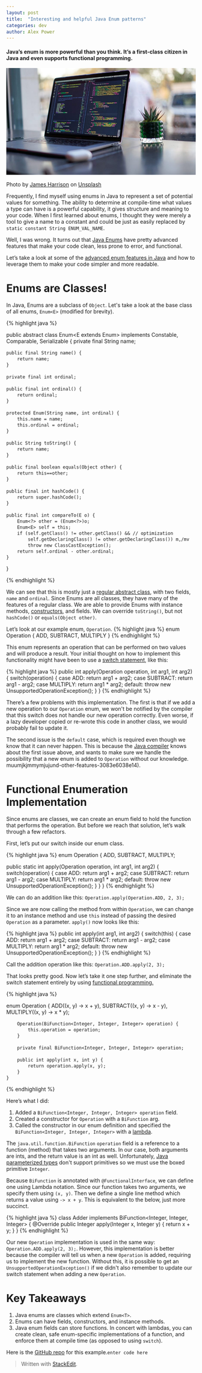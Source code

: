 ```yaml
---
layout: post
title:  "Interesting and helpful Java Enum patterns"
categories: dev
author: Alex Power
---
```

#### Java’s enum is more powerful than you think. It’s a first-class citizen in Java and even supports functional programming.

![](/assets/java%20enums.jpg)

Photo by  [James Harrison](https://unsplash.com/@jstrippa?utm_source=unsplash&utm_medium=referral&utm_content=creditCopyText)  on  [Unsplash](https://unsplash.com/@jstrippa?utm_source=unsplash&utm_medium=referral&utm_content=creditCopyText)

Frequently, I find myself using enums in Java to represent a set of potential values for something. The ability to determine at compile-time what values a type can have is a powerful  capability, it gives structure and meaning to your code. When I first learned about enums, I thought they were  merely  a tool to give a name to a constant and could be just as easily replaced by  `static constant String ENUM_VAL_NAME`.

Well, I was wrong. It turns out that  [Java Enums](https://javarevisited.blogspot.com/2011/08/enum-in-java-example-tutorial.html)  have pretty advanced features that make your code clean, less prone to error, and functional.

Let’s take a look at some of the  [advanced enum features in Java](http://www.java67.com/2018/07/java-enum-tutorial-10-things-java-devs.html)  and how to leverage them to make your code simpler and more readable.

# Enums are Classes!

In Java, Enums are a subclass of  `Object`. Let's take a look at the base class of all enums,  `Enum<E>`  (modified for brevity).

{% highlight java %}

public abstract class Enum<E extends Enum<E>>
      implements Constable, Comparable<E>, Serializable {
    private final String name;

    public final String name() {
        return name;
    }

    private final int ordinal;

    public final int ordinal() {
        return ordinal;
    }

    protected Enum(String name, int ordinal) {
        this.name = name;
        this.ordinal = ordinal;
    }

    public String toString() {
        return name;
    }

    public final boolean equals(Object other) {
        return this==other;
    }

    public final int hashCode() {
        return super.hashCode();
    }

    public final int compareTo(E o) {
        Enum<?> other = (Enum<?>)o;
        Enum<E> self = this;
        if (self.getClass() != other.getClass() && // optimization
            self.getDeclaringClass() != other.getDeclaringClass()) m,/mv
            throw new ClassCastException();
        return self.ordinal - other.ordinal;
    }
  }

{% endhighlight %}


We can see that this is mostly just a  [regular abstract class](https://javarevisited.blogspot.com/2010/10/abstraction-in-java.html), with two fields,  `name`  and  `ordinal`.  Since Enums are all classes, they have many of the features of a regular class.  We are able to provide Enums with instance methods, [constructors](https://javarevisited.blogspot.com/2012/12/what-is-constructor-in-java-example-chainning-overloading.html), and fields.  We can override `toString()`, but not `hashCode()` or `equals(Object other)`.
 
Let’s look at our example enum,  `Operation`.
{% highlight java %}
enum Operation { 
  ADD, 
  SUBTRACT, 
  MULTIPLY 
}
{% endhighlight %}

This enum represents an operation that can be performed on two values and will produce a result. Your initial thought on how to implement this functionality might have been to use a  [switch statement](https://www.java67.com/2012/09/how-to-use-java-enum-in-switch-case-example.html), like this:

{% highlight java %}
public int apply(Operation operation, int arg1, int arg2) { 
  switch(operation) { 
    case ADD: 
      return arg1 + arg2; 
    case SUBTRACT: 
      return arg1 - arg2; 
    case MULTIPLY: 
      return arg1 * arg2; 
    default: 
      throw new UnsupportedOperationException(); 
  } 
}
{% endhighlight %}

There’s a few problems with this implementation. The first is that if we add a new operation to our  `Operation`  enum, we won't be notified by the compiler that this switch does not handle our new operation correctly. Even worse, if a lazy developer copied or re-wrote this code in another class, we would probably fail to update it.

The second issue is the  `default`  case, which is required even though we know that it can never happen. This is because the  [Java compiler](https://javarevisited.blogspot.com/2011/12/jre-jvm-jdk-jit-in-java-programming.html) knows about the first issue above, and wants to make sure we handle the possibility that a new enum is added to  `Operation`  without our knowledge.
muumjkjmmymjujund-other-features-3083e6038e14).

# Functional Enumeration Implementation

Since enums are classes, we can create an enum field to hold the function that performs the operation. But before we reach that solution, let’s walk through a few refactors.

First, let’s put our switch inside our enum class.

{% highlight java %}
enum Operation {
 ADD,
 SUBTRACT,
 MULTIPLY;
  
 public static int apply(Operation operation, int arg1, int arg2) { 
   switch(operation) {
     case ADD: 
       return arg1 + arg2;
     case SUBTRACT: 
       return arg1 - arg2;
     case MULTIPLY: 
       return arg1 * arg2;
     default: 
       throw new UnsupportedOperationException(); 
    } 
  } 
}
{% endhighlight %}

We can do an addition like this: `Operation.apply(Operation.ADD, 2, 3);`

Since we are now calling the method from within  `Operation`, we can change it to an instance method and use  `this`  instead of passing the desired  `Operation`  as a parameter.  `apply()`  now looks like this:

{% highlight java %}
public int apply(int arg1, int arg2) { 
  switch(this) { 
    case ADD: 
      return arg1 + arg2; 
    case SUBTRACT: 
      return arg1 - arg2;
    case MULTIPLY: 
      return arg1 * arg2; 
    default: 
      throw new UnsupportedOperationException(); 
  }
}
{% endhighlight %}

Call the addition operation like this:  `Operation.ADD.apply(2, 3);`

That looks pretty good. Now let’s take it one step further, and eliminate the switch statement entirely by using  [functional programming.](https://javarevisited.blogspot.com/2020/04/top-5-courses-to-learn-functional-programming-in-java-with-lambda-and-stream.html)

{% highlight java %}

enum Operation {
		ADD((x, y) -> x + y),
		SUBTRACT((x, y) -> x - y),
		MULTIPLY((x, y) -> x * y);

		Operation(BiFunction<Integer, Integer, Integer> operation) {
			this.operation = operation;
		}

		private final BiFunction<Integer, Integer, Integer> operation;

		public int apply(int x, int y) {
			return operation.apply(x, y);
		}
	}
{% endhighlight %}

Here’s what I did:

1.  Added a `BiFunction<Integer, Integer, Integer> operation` field.
2.  Created a constructor for `Operation` with a `BiFunction` arg.
3.  Called the constructor in our enum definition and specified the `BiFunction<Integer, Integer, Integer>` with a [lambda](https://javarevisited.blogspot.com/2018/08/top-5-java-8-courses-to-learn-online.html).

The  `java.util.function.BiFunction`  `operation`  field is a reference to a function (method) that takes two arguments. In our case, both arguments are ints, and the return value is an int as well. Unfortunately,  [Java parameterized types](https://javarevisited.blogspot.com/2012/08/how-to-write-parametrized-class-method-Generic-example.html)  don't support primitives so we must use the boxed primitive  `Integer`.

Because  `BiFunction`  is annotated with  `@FunctionalInterface`, we can define one using Lambda notation. Since our function takes two arguments, we specify them using  `(x, y)`. Then we define a single line method which returns a value using  `-> x + y`. This is equivalent to the below, just more succinct.

{% highlight java %}
class Adder implements BiFunction<Integer, Integer, Integer> {
	@Override
	public Integer apply(Integer x, Integer y) {
		return x + y;
  }
}
{% endhighlight %}

Our new `Operation` implementation is used in the same way: `Operation.ADD.apply(2, 3);`.  However,  this implementation is better because the compiler will tell us when a new `Operation` is added, requiring us to implement the new function.  Without this, it is possible to get an `UnsupportedOperationException()` if we didn't also remember to update our switch statement when adding a new `Operation`.

# Key Takeaways

1.  Java enums are classes which extend  `Enum<T>`.
2.  Enums can have fields, constructors, and instance methods.
3.  Java enum fields can store functions.  In concert with lambdas, you can create clean, safe enum-specific implementations of a function, and enforce them at compile time (as opposed to using  `switch`).

Here is the  [GitHub repo](https://github.com/alex-power/java-enum-example)  for this example.`enter code here`
> Written with [StackEdit](https://stackedit.io/).